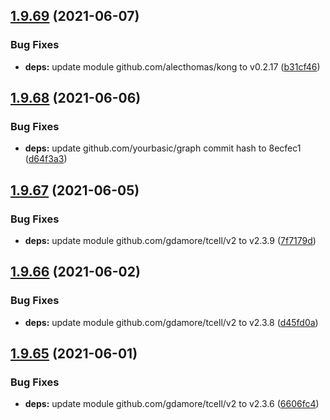 ## [1.9.69](https://github.com/dds/aoc2020/compare/v1.9.68...v1.9.69) (2021-06-07)


### Bug Fixes

* **deps:** update module github.com/alecthomas/kong to v0.2.17 ([b31cf46](https://github.com/dds/aoc2020/commit/b31cf4652da4518a312346cfa40a0e7266a4ffa6))



## [1.9.68](https://github.com/dds/aoc2020/compare/v1.9.67...v1.9.68) (2021-06-06)


### Bug Fixes

* **deps:** update github.com/yourbasic/graph commit hash to 8ecfec1 ([d64f3a3](https://github.com/dds/aoc2020/commit/d64f3a3bc33185322a59d81728a91ceba7d64ac1))



## [1.9.67](https://github.com/dds/aoc2020/compare/v1.9.66...v1.9.67) (2021-06-05)


### Bug Fixes

* **deps:** update module github.com/gdamore/tcell/v2 to v2.3.9 ([7f7179d](https://github.com/dds/aoc2020/commit/7f7179d43db7e6f8c4260b527e7a3392bc570d32))



## [1.9.66](https://github.com/dds/aoc2020/compare/v1.9.65...v1.9.66) (2021-06-02)


### Bug Fixes

* **deps:** update module github.com/gdamore/tcell/v2 to v2.3.8 ([d45fd0a](https://github.com/dds/aoc2020/commit/d45fd0a47efa88562370af4cd731804cc8e84011))



## [1.9.65](https://github.com/dds/aoc2020/compare/v1.9.64...v1.9.65) (2021-06-01)


### Bug Fixes

* **deps:** update module github.com/gdamore/tcell/v2 to v2.3.6 ([6606fc4](https://github.com/dds/aoc2020/commit/6606fc4f673e54591ff02455b5a1bce04365830b))



